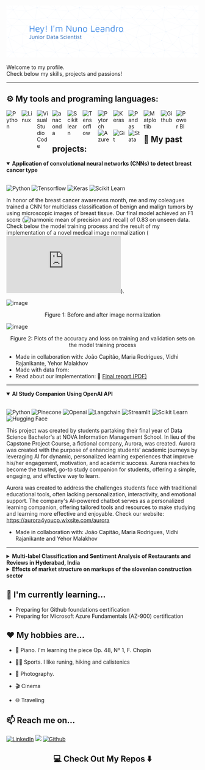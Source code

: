 ![Image](./github-header-banner(5).png)



Welcome to my profile.  <br/> Check below my skills, projects and passions!









---
<h2> ⚙️ My tools and programing languages: </h2>


<img align="left" title="Python" alt="Python" width="30px" src="https://cdn.jsdelivr.net/gh/devicons/devicon@latest/icons/python/python-original.svg" style="padding-right:10px;" />
<img align="left" title="Linux" alt="Linux" width="30px" src="https://cdn.jsdelivr.net/gh/devicons/devicon@latest/icons/linux/linux-original.svg" style="padding-right:10px;" />
<img align="left" title="Visual Studio Code" alt="Visual Studio Code" width="30px" src="https://cdn.jsdelivr.net/gh/devicons/devicon/icons/vscode/vscode-original.svg" style="padding-right:10px;" />
<img align="left" title="Anaconda" alt="anaconda" width="30px" src="https://cdn.jsdelivr.net/gh/devicons/devicon@latest/icons/anaconda/anaconda-original.svg" style="padding-right:10px;" />
<img align="left" title="Scikitlearn" alt="Scikitlearn" width="30px" src="https://cdn.jsdelivr.net/gh/devicons/devicon@latest/icons/scikitlearn/scikitlearn-original.svg" style="padding-right:10px;" />
<img align="left" title="Tensorflow" alt="Tensorflow" width="30px" src="https://cdn.jsdelivr.net/gh/devicons/devicon@latest/icons/tensorflow/tensorflow-original.svg" style="padding-right:10px;" />
<img align="left" title="Pytorch" alt="Pytorch" width="30px" src="https://cdn.jsdelivr.net/gh/devicons/devicon@latest/icons/pytorch/pytorch-original.svg" style="padding-right:10px;" />
<img align="left" title="Keras" alt="Keras" width="30px" src="https://cdn.jsdelivr.net/gh/devicons/devicon@latest/icons/keras/keras-original.svg" style="padding-right:10px;" />
<img align="left" title="Pandas" alt="Pandas" width="30px" src="https://cdn.jsdelivr.net/gh/devicons/devicon@latest/icons/pandas/pandas-original.svg" style="padding-right:10px;" />
<img align="left" title="Matplotlib" alt="Matplotlib" width="35px" src="https://cdn.jsdelivr.net/gh/devicons/devicon@latest/icons/matplotlib/matplotlib-original.svg" style="padding-right:10px;" />
<img align="left" title="Github" alt="Github" width="30px" src="https://cdn.jsdelivr.net/gh/devicons/devicon@latest/icons/github/github-original.svg" style="padding-right:10px;" />
<img align="left" title="Power BI" alt="Power BI" width="30px" src="https://upload.wikimedia.org/wikipedia/commons/c/cf/New_Power_BI_Logo.svg" style="padding-right:10px;" />
<img align="left" title="Azure" alt="Azure" width="30px" src="https://cdn.jsdelivr.net/gh/devicons/devicon@latest/icons/azure/azure-original.svg" style="padding-right:10px;" />
<img align="left" title="Git" alt="Git" width="30px" src="https://cdn.jsdelivr.net/gh/devicons/devicon@latest/icons/git/git-original.svg" style="padding-right:10px;" />
<img align="left" title="Stata" alt="Stata" width="30px" src="https://cdn.jsdelivr.net/gh/devicons/devicon@latest/icons/stata/stata-original-wordmark.svg" style="padding-right:10px;" />
<br/ >
<br/ >







<h2> 📌 My past projects:  </h2>
 
<details open>
  <summary> <strong> Application of convolutional neural networks (CNNs) to detect breast cancer type </strong> </summary>
  <br/ >
  <p>
<img alt="Python" src="https://img.shields.io/badge/-Python-3776AB?style=flat-square&logo=Python&logoColor=white" />
<img alt="Tensorflow" src="https://img.shields.io/badge/-Tensorflow-FF6F00?style=flat-square&logo=tensorflow&logoColor=white" />

<img alt="Keras" src="https://img.shields.io/badge/-Keras-D00000?style=flat-square&logo=keras&logoColor=white" />
<img alt="Scikit Learn" src="https://img.shields.io/badge/-Scikit Learn-F7931E?style=flat-square&logo=scikit-learn&logoColor=white" />
</p>

  In honor of the breast cancer awareness month, me and my coleagues trained a CNN for multiclass classification of benign and malign tumors by using microscopic images  of breast tissue.  Our final model achieved an F1 score (![harmonic mean of precision and recall](https://en.wikipedia.org/wiki/F-score)) of 0.83 on unseen data. Check below the model training process and the result of my implementation of a novel medical image normalization (![Macenko et al. 2009](https://www.cs.unc.edu/~mn/sites/default/files/macenko2009.pdf)).

<img width="715" height="250" alt="image" src="https://github.com/user-attachments/assets/fc128582-2514-47ec-b062-543adc4407a2" />

<p align="center"> Figure 1: Before and after image normalization </p>
  
<img width="631" height="300" alt="image" src="https://github.com/user-attachments/assets/95689216-890d-4199-8cea-3b9e585c08e6" />
<p align="center"> Figure 2: Plots of the accuracy and loss on training and validation sets on the model training process </p>
  
  - Made in collaboration with: João Capitão, Maria Rodrigues, Vidhi Rajanikante, Yehor Malakhov
  - Made with data from:
  - Read about our implementation: 📄 [Final report (PDF)](https://github.com/El-leandr0/El-leandr0/blob/main/docs/tumor_cnn_report.pdf)
---
</details>


<details open>
  <summary> <strong>  AI Study Companion Using OpenAI API </strong> </summary>
  <br/ >
  <p>
<img alt="Python" src="https://img.shields.io/badge/-Python-3776AB?style=flat-square&logo=Python&logoColor=white" />
<img alt="Pinecone" src="https://img.shields.io/badge/-Pinecone-1C17FF?style=flat-square&logoColor=white" />
<img alt="Openai" src="https://img.shields.io/badge/-Openai API-412991?style=flat-square&logo=openai&logoColor=white" />
<img alt="Langchain" src="https://img.shields.io/badge/-Langchain-1C3C3C?style=flat-square&logo=langchain&logoColor=white" />
<img alt="Streamlit" src="https://img.shields.io/badge/-Streamlit-FF4B4B?style=flat-square&logo=streamlit&logoColor=white" />
<img alt="Scikit Learn" src="https://img.shields.io/badge/-Scikit Learn-F7931E?style=flat-square&logo=scikit-learn&logoColor=white" />
<img alt="Hugging Face" src="https://img.shields.io/badge/-Hugging Face-FFD21E?style=flat-square&logo=huggingface&logoColor=white" />



    
</p>

  This project was created by students partaking their final year of Data Science Bachelor's at NOVA Information Management School. In lieu of the Capstone Project Course, a fictional company, Aurora, was created. Aurora was created with the purpose of enhancing students’ academic journeys by leveraging AI for dynamic, personalized learning experiences that improve his/her engagement, motivation, and academic success. Aurora reaches to become the trusted, go-to study companion for students, offering a simple, engaging, and effective way to learn.

Aurora was created to address the challenges students face with traditional educational tools, often lacking personalization, interactivity, and emotional support. The company's AI-powered chatbot serves as a personalized learning companion, offering tailored tools and resources to make studying and learning more effective and enjoyable.
Check our website: https://aurora4youcp.wixsite.com/aurora
  
  - Made in collaboration with: João Capitão, Maria Rodrigues, Vidhi Rajanikante and Yehor Malakhov
---
</details>

<details>
  <summary> <strong> Multi-label Classification and Sentiment Analysis of Restaurants and Reviews in Hyderabad, India </strong> </summary>
  <br/ >
  <p>
<img alt="Python" src="https://img.shields.io/badge/-Python-3776AB?style=flat-square&logo=Python&logoColor=white" />
<img alt="NLTK" src="https://img.shields.io/badge/-NLTK-3776AB?style=flat-square&logo=Python&logoColor=white" />
<img alt="Matplotlib" src="https://img.shields.io/badge/-Matplotlib-3776AB?style=flat-square&logo=Python&logoColor=white" />
<img alt="Scikit Learn" src="https://img.shields.io/badge/-Scikit Learn-F7931E?style=flat-square&logo=scikit-learn&logoColor=white" />
<img alt="Pandas" src="https://img.shields.io/badge/-Pandas-150458?style=flat-square&logo=pandas&logoColor=white" />
<img alt="Plotly" src="https://img.shields.io/badge/-Plotly-7A76FF?style=flat-square&logo=plotly&logoColor=white" />

    
</p>

 As digital content continues to increase at an unprecedented rate, text mining has emerged as an essential tool
for data-driven decision-making, allowing organisations to extract valuable insights from textual data in several
sectors.
The present report explores the use of text mining algorithms on two datasets based on restaurants and their
reviews, focusing on sentiment analysis, topic modelling, clustering and multilabel classification. The analysis
uses Natural Language Processing (NLP) and machine learning to detect patterns in consumer feedback, identify
developing topics, and predict features such as cuisine types based on review content.

<img width="398" height="300" alt="image" src="https://github.com/user-attachments/assets/9ea5d15a-5498-4b22-9704-1ca28bbfb2c9" />
<img width="543" height="350" alt="image" src="https://github.com/user-attachments/assets/ad2a1e68-e703-4229-ab10-40ac0ffb72d7" />


  - Made in collaboration with: Miguel Matos, Patrícia Bezerra, Rita Silva and Vasco Capão
  - Made with data from:
  -   - Read about our implementation: 📄 [Final report (PDF)](https://github.com/El-leandr0/El-leandr0/blob/main/docs/textmining_report.pdf)
---
</details>

<details>
  <summary> <strong> Effects of market structure on markups of the slovenian construction sector </strong> </summary>
   <br/ >
  <p>
<img alt="R" src="https://img.shields.io/badge/-R-276DC3?style=flat-square&logo=R&logoColor=white" />
<img alt="Stata" src="https://img.shields.io/badge/-Stata-3776AB?style=flat-square&logoColor=white" />    
</p>
 As digital content continues to increase at an unprecedented rate, text mining has emerged as an essential tool
for data-driven decision-making, allowing organisations to extract valuable insights from textual data in several
sectors.
The present report explores the use of text mining algorithms on two datasets based on restaurants and their
reviews, focusing on sentiment analysis, topic modelling, clustering and multilabel classification. The analysis
uses Natural Language Processing (NLP) and machine learning to detect patterns in consumer feedback, identify
developing topics, and predict features such as cuisine types based on review content.

<img width="500" height="446" alt="image" src="https://github.com/user-attachments/assets/ff83fbe9-bdbc-46fb-a312-5b6ba35701c2" />
<img width="500" height="446" alt="image" src="https://github.com/user-attachments/assets/e00b49dd-9116-47ef-b6f0-704ec3b10697" />


  
  - Made in collaboration with: Feliks Možina, Anže Čertanec and Uroš Dikić
  - Made with data from:
  - Read about our implementation: 📄 [Final report (PDF)](https://github.com/El-leandr0/El-leandr0/blob/main/docs/slovene_markups_report.pdf)
---
</details>

<h2> 🌱 I'm currently learning... </h2>

- Preparing for Github foundations certification 
- Preparing for Microsoft Azure Fundamentals (AZ-900) certification

  
<h2> ❤️ My hobbies are... </h2>

- 🎹 Piano. I'm learning the piece Op. 48, Nº 1, F. Chopin

- 🏃‍♂️ Sports. I like runing, hiking and calistenics

- 📸 Photography. 

- 🎬 Cinema

- 🌐 Traveling
  
<h2> 📫 Reach me on... </h2>
<p><a href="https://www.linkedin.com/in/nuno-tavares-leandro" target="_blank"><img alt="LinkedIn" src="https://img.shields.io/badge/linkedin-%230077B5.svg?&style=for-the-badge&logo=linkedin&logoColor=white" /></a> 
<a href="mailto:nuno.miguel.leandro@gmail.com"><img src="https://img.shields.io/badge/gmail-%23D14836.svg?&style=for-the-badge&logo=gmail&logoColor=white" /></a>
<a href="https://github.com/El-leandr0" target="_blank"><img alt="Github" src="https://img.shields.io/badge/GitHub-%2312100E.svg?&style=for-the-badge&logo=Github&logoColor=white" /></a>
</p>

<h2  align="center">💻 Check Out My Repos ⬇️ </h2>














